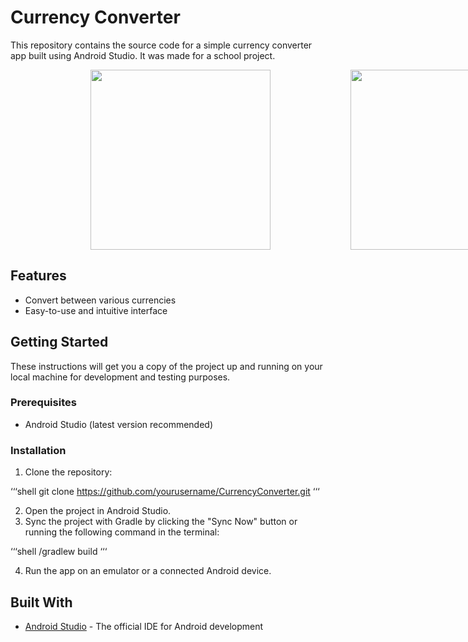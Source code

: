 # Currency Converter

This repository contains the source code for a simple currency converter app built using Android Studio. It was made for a school project.

<div style="display: flex; justify-content: space-evenly; width: 100vw;">
  <img src="conversion.png" style="width: 30vw">
  <img src="currency.png" style="width: 30vw">
</div>

## Features

- Convert between various currencies
- Easy-to-use and intuitive interface

## Getting Started

These instructions will get you a copy of the project up and running on your local machine for development and testing purposes.

### Prerequisites

- Android Studio (latest version recommended)

### Installation

1. Clone the repository:

‘‘‘shell
git clone https://github.com/yourusername/CurrencyConverter.git
‘‘‘

2. Open the project in Android Studio.
3. Sync the project with Gradle by clicking the "Sync Now" button or running the following command in the terminal:

‘‘‘shell
/gradlew build
‘‘‘

4. Run the app on an emulator or a connected Android device.

## Built With

- [Android Studio](https://developer.android.com/studio) - The official IDE for Android development
